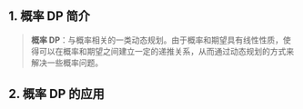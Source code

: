 ## 1. 概率 DP 简介

> **概率 DP**：与概率相关的一类动态规划。由于概率和期望具有线性性质，使得可以在概率和期望之间建立一定的递推关系，从而通过动态规划的方式来解决一些概率问题。

## 2. 概率 DP 的应用